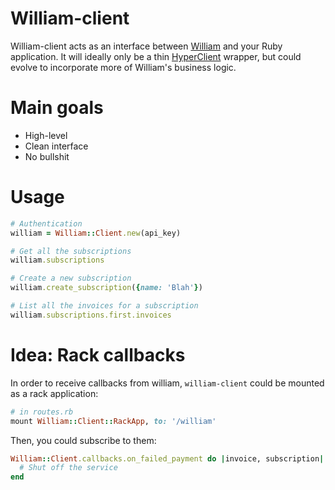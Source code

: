 # William-client

William-client acts as an interface between
[William](http://github.com/codeswamp/william) and your Ruby application. It
will ideally only be a thin 
[HyperClient](http://github.com/codeswamp/hyper_client) wrapper, but could
evolve to incorporate more of William's business logic.

# Main goals

* High-level
* Clean interface
* No bullshit

# Usage

```Ruby
# Authentication
william = William::Client.new(api_key)

# Get all the subscriptions
william.subscriptions

# Create a new subscription
william.create_subscription({name: 'Blah'})

# List all the invoices for a subscription
william.subscriptions.first.invoices
```

# Idea: Rack callbacks

In order to receive callbacks from william, `william-client` could be mounted
as a rack application:

```Ruby
# in routes.rb
mount William::Client::RackApp, to: '/william'
```

Then, you could subscribe to them:

```Ruby
William::Client.callbacks.on_failed_payment do |invoice, subscription|
  # Shut off the service
end
```